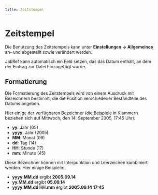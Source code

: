 ```yaml
---
title: Zeitstempel
---
```


# Zeitstempel

Die Benutzung des Zeitstempels kann unter **Einstellungen -&gt; Allgemeines** an- und abgestellt sowie verändert werden.

JabRef kann automatisch ein Feld setzen, das das Datum enthält, an dem der Eintrag zur Datei hinzugefügt wurde.

## Formatierung

Die Formatierung des Zeitstempels wird von einem Ausdruck mit Bezeichnern bestimmt, die die Position verschiedener Bestandteile des Datums angeben.

Hier einige der verfügbaren Bezeichner (die Beispiele in Klammern beziehen sich auf Mittwoch, den 14. September 2005, 17:45 Uhr):

-   **yy**: Jahr (05)
-   **yyyy**: Jahr (2005)
-   **MM**: Monat (09)
-   **dd**: Tag (14)
-   **HH**: Stunde (17)
-   **mm**: Minute (45)

Diese Bezeichner können mit Interpunktion und Leerzeichen kombiniert werden. Hier einige Beispiele:

-   **yyyy.MM.dd** ergibt **2005.09.14**
-   **yy.MM.dd** ergibt **05.09.14**
-   **yyyy.MM.dd HH:mm** ergibt **2005.09.14 17:45**

